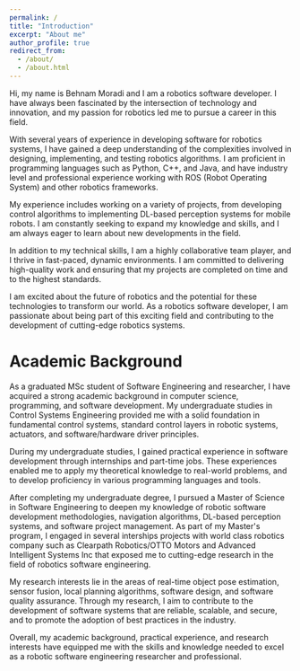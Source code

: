 ```yaml
---
permalink: /
title: "Introduction"
excerpt: "About me"
author_profile: true
redirect_from: 
  - /about/
  - /about.html
---
```

Hi, my name is Behnam Moradi and I am a robotics software developer. I have always been fascinated by the intersection of technology and innovation, and my passion for robotics led me to pursue a career in this field.

With several years of experience in developing software for robotics systems, I have gained a deep understanding of the complexities involved in designing, implementing, and testing robotics algorithms. I am proficient in programming languages such as Python, C++, and Java, and have industry level and professional experience working with ROS (Robot Operating System) and other robotics frameworks.

My experience includes working on a variety of projects, from developing control algorithms to implementing DL-based perception systems for mobile robots. I am constantly seeking to expand my knowledge and skills, and I am always eager to learn about new developments in the field.

In addition to my technical skills, I am a highly collaborative team player, and I thrive in fast-paced, dynamic environments. I am committed to delivering high-quality work and ensuring that my projects are completed on time and to the highest standards.

I am excited about the future of robotics and the potential for these technologies to transform our world. As a robotics software developer, I am passionate about being part of this exciting field and contributing to the development of cutting-edge robotics systems.

Academic Background
=====
As a graduated MSc student of Software Engineering and researcher, I have acquired a strong academic background in computer science, programming, and software development. My undergraduate studies in Control Systems Engineering provided me with a solid foundation in fundamental control systems, standard control layers in robotic systems, actuators, and software/hardware driver principles.

During my undergraduate studies, I gained practical experience in software development through internships and part-time jobs. These experiences enabled me to apply my theoretical knowledge to real-world problems, and to develop proficiency in various programming languages and tools.

After completing my undergraduate degree, I pursued a Master of Science in Software Engineering to deepen my knowledge of robotic software development methodologies, navigation algorithms, DL-based perception systems, and software project management. As part of my Master's program, I engaged in several interships projects with world class robotics company such as Clearpath Robotics/OTTO Motors and Advanced Intelligent Systems Inc that exposed me to cutting-edge research in the field of robotics software engineering.

My research interests lie in the areas of real-time object pose estimation, sensor fusion, local planning algorithms, software design, and software quality assurance. Through my research, I aim to contribute to the development of software systems that are reliable, scalable, and secure, and to promote the adoption of best practices in the industry.

Overall, my academic background, practical experience, and research interests have equipped me with the skills and knowledge needed to excel as a robotic software engineering researcher and professional.
